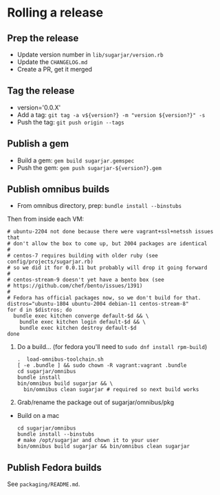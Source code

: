 # Rolling a release

## Prep the release

* Update version number in `lib/sugarjar/version.rb`
* Update the `CHANGELOG.md`
* Create a PR, get it merged

## Tag the release

* version='0.0.X'
* Add a tag: `git tag -a v${version?} -m "version ${version?}" -s`
* Push the tag: `git push origin --tags`

## Publish a gem

* Build a gem: `gem build sugarjar.gemspec`
* Push the gem: `gem push sugarjar-${version?}.gem`

## Publish omnibus builds

* From omnibus directory, prep: `bundle install --binstubs`

Then from inside each VM:

  ```shell
  # ubuntu-2204 not done because there were vagrant+ssl+netssh issues that
  # don't allow the box to come up, but 2004 packages are identical
  #
  # centos-7 requires building with older ruby (see config/projects/sugarjar.rb)
  # so we did it for 0.0.11 but probably will drop it going forward
  #
  # centos-stream-9 doesn't yet have a bento box (see
  # https://github.com/chef/bento/issues/1391)
  #
  # Fedora has official packages now, so we don't build for that.
  distros="ubuntu-1804 ubuntu-2004 debian-11 centos-stream-8"
  for d in $distros; do
    bundle exec kitchen converge default-$d && \
      bundle exec kitchen login default-$d && \
      bundle exec kitchen destroy default-$d
  done
  ```

1. Do a build...
    (for fedora you'll need to `sudo dnf install rpm-build`)

    ```shell
    .  load-omnibus-toolchain.sh
    [ -e .bundle ] && sudo chown -R vagrant:vagrant .bundle
    cd sugarjar/omnibus
    bundle install
    bin/omnibus build sugarjar && \
      bin/omnibus clean sugarjar # required so next build works
    ```

1. Grab/rename the package out of sugarjar/omnibus/pkg

* Build on a mac

  ```shell
  cd sugarjar/omnibus
  bundle install --binstubs
  # make /opt/sugarjar and chown it to your user
  bin/omnibus build sugarjar && bin/omnibus clean sugarjar
  ```

## Publish Fedora builds

See `packaging/README.md`.
